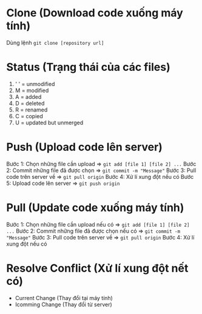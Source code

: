 # Clone (Download code xuống máy tính)
Dùng lệnh `git clone [repository url]`


# Status (Trạng thái của các files)
1. ' ' = unmodified
2. M   = modified
3. A   = added
4. D   = deleted
5. R   = renamed
6. C   = copied
7. U   = updated but unmerged


# Push (Upload code lên server)
Bước 1: Chọn những file cần upload => `git add [file 1] [file 2] ...`
Bước 2: Commit những file đã được chọn => `git commit -m "Message"`
Bước 3: Pull code trên server về => `git pull origin`
Bước 4: Xử lí xung đột nếu có
Bước 5: Upload code lên server => `git push origin`

# Pull (Update code xuống máy tính)
Bước 1: Chọn những file cần upload nếu có => `git add [file 1] [file 2] ...`
Bước 2: Commit những file đã được chọn nếu có => `git commit -m "Message"`
Bước 3: Pull code trên server về => `git pull origin`
Bước 4: Xử lí xung đột nếu có


# Resolve Conflict (Xử lí xung đột nết có)
- Current Change (Thay đổi tại máy tính)
- Icomming Change (Thay đổi từ server)